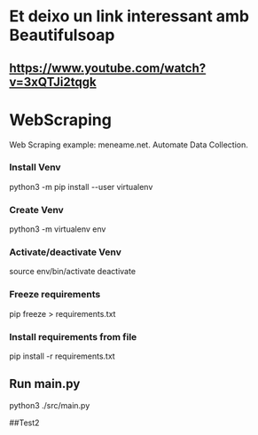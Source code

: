 # Et deixo un link interessant amb Beautifulsoap 
## https://www.youtube.com/watch?v=3xQTJi2tqgk

# WebScraping
Web Scraping example: meneame.net. 
Automate Data Collection.

### Install Venv
python3 -m pip install --user virtualenv
### Create Venv
python3 -m virtualenv env
### Activate/deactivate Venv
source env/bin/activate
deactivate
### Freeze requirements
pip freeze > requirements.txt
### Install requirements from file
pip install -r requirements.txt

## Run main.py
python3 ./src/main.py

##Test2

